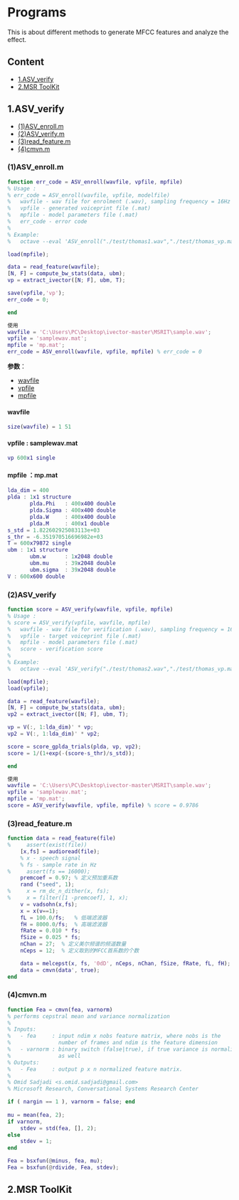 # Programs

This is about different methods to generate MFCC features and analyze the effect.

## Content

- [1.ASV_verify](#asv-verify)
- [2.MSR ToolKit](#msr-toolkit)

## 1.ASV_verify <span id = "asv-verify">

- [(1)ASV_enroll.m](#asv-enroll)
- [(2)ASV_verify.m](#asv-verify-m)
- [(3)read_feature.m](#read-feature)
- [(4)cmvn.m](#cmvn)



### (1)ASV_enroll.m <span id = "asv-enroll">

```matlab
function err_code = ASV_enroll(wavfile, vpfile, mpfile)
% Usage :
% err_code = ASV_enroll(wavfile, vpfile, modelfile)
%   wavfile - wav file for enrolment (.wav), sampling frequency = 16Hz
%   vpfile - generated voiceprint file (.mat) 
%   mpfile - model parameters file (.mat)
%   err_code - error code
%
% Example:
%   octave --eval 'ASV_enroll("./test/thomas1.wav","./test/thomas_vp.mat","./mp.mat")'

load(mpfile);

data = read_feature(wavfile);
[N, F] = compute_bw_stats(data, ubm);
vp = extract_ivector([N; F], ubm, T);

save(vpfile,'vp');
err_code = 0;

end
```

```matlab
使用
wavfile = 'C:\Users\PC\Desktop\ivector-master\MSRIT\sample.wav';
vpfile = 'samplewav.mat';
mpfile = 'mp.mat';
err_code = ASV_enroll(wavfile, vpfile, mpfile) % err_code = 0
```

**参数**：

- [wavfile](#wavfile)
- [vpfile](#vpfile)
- [mpfile](#mpfile)

#### wavfile  <span id = "wavfile">

```matlab
size(wavfile) = 1 51
```
#### vpfile :  samplewav.mat <span id = "vpfile">

```matlab
vp 600x1 single
```


#### mpfile ：mp.mat  <span id = "mpfile">

```matlab
lda_dim = 400
plda : 1x1 structure 
       plda.Phi   : 400x400 double
       plda.Sigma : 400x400 double
       plda.W     : 400x400 double
       plda.M     : 400x1 double
s_std = 1.822602925083113e+03
s_thr = -6.351970516696982e+03
T = 600x79872 single
ubm : 1x1 structure
	   ubm.w      : 1x2048 double
	   ubm.mu	  : 39x2048 double
	   ubm.sigma  : 39x2048 double
V : 600x600 double
```

### (2)ASV_verify <span id = "asv-verify-m">

```matlab
function score = ASV_verify(wavfile, vpfile, mpfile)
% Usage :
% score = ASV_verify(vpfile, wavfile, mpfile)
%   wavfile - wav file for verification (.wav), sampling frequency = 16Hz
%   vpfile - target voiceprint file (.mat)
%   mpfile - model parameters file (.mat)
%   score - verification score
%
% Example:
%   octave --eval 'ASV_verify("./test/thomas2.wav","./test/thomas_vp.mat","./mp.mat")'

load(mpfile);
load(vpfile);

data = read_feature(wavfile);
[N, F] = compute_bw_stats(data, ubm);
vp2 = extract_ivector([N; F], ubm, T);

vp = V(:, 1:lda_dim)' * vp;
vp2 = V(:, 1:lda_dim)' * vp2;

score = score_gplda_trials(plda, vp, vp2);
score = 1/(1+exp(-(score-s_thr)/s_std));

end
```

```matlab
使用
wavfile = 'C:\Users\PC\Desktop\ivector-master\MSRIT\sample.wav';
vpfile = 'samplewav.mat';
mpfile = 'mp.mat';
score = ASV_verify(wavfile, vpfile, mpfile) % score = 0.9786
```

### (3)read_feature.m <span id = "read-feature">

```matlab
function data = read_feature(file)
%     assert(exist(file))
    [x,fs] = audioread(file); 
    % x - speech signal
    % fs - sample rate in Hz
%     assert(fs == 16000);
    premcoef = 0.97; % 定义预加重系数
    rand ("seed", 1);
%     x = rm_dc_n_dither(x, fs); 
%     x = filter([1 -premcoef], 1, x);
    v = vadsohn(x,fs);
    x = x(v==1);
    fL = 100.0/fs;   % 低端滤波器
    fH = 8000.0/fs;  % 高端滤波器
    fRate = 0.010 * fs; 
    fSize = 0.025 * fs; 
    nChan = 27;  % 定义美尔频谱的频道数量
    nCeps = 12;  % 定义取到的MFCC首系数的个数

    data = melcepst(x, fs, '0dD', nCeps, nChan, fSize, fRate, fL, fH);
    data = cmvn(data', true);
end
```

### (4)cmvn.m <span id = "cmvn">

```matlab
function Fea = cmvn(fea, varnorm)
% performs cepstral mean and variance normalization
%
% Inputs:
%   - fea     : input ndim x nobs feature matrix, where nobs is the 
%				number of frames and ndim is the feature dimension
%   - varnorm : binary switch (false|true), if true variance is normalized 
%               as well
% Outputs:
%   - Fea     : output p x n normalized feature matrix.
%
% Omid Sadjadi <s.omid.sadjadi@gmail.com>
% Microsoft Research, Conversational Systems Research Center

if ( nargin == 1 ), varnorm = false; end 
    
mu = mean(fea, 2);
if varnorm,
    stdev = std(fea, [], 2);
else
    stdev = 1;
end

Fea = bsxfun(@minus, fea, mu);
Fea = bsxfun(@rdivide, Fea, stdev);
```



## 2.MSR ToolKit <span id = "msr-toolkit">


































